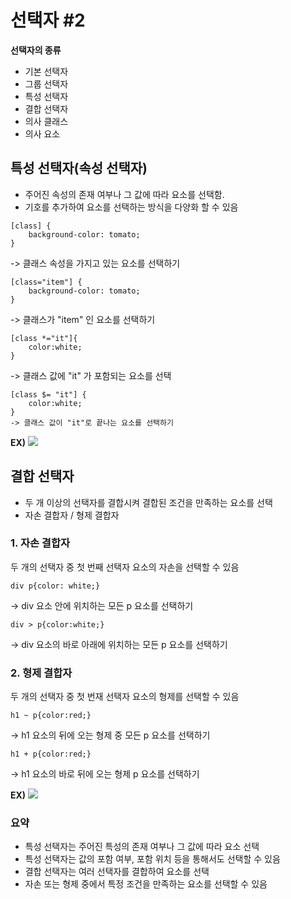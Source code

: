 선택자 #2
===

**선택자의 종류**
- 기본 선택자
- 그룹 선택자
- 특성 선택자
- 결합 선택자
- 의사 클래스
- 의사 요소

특성 선택자(속성 선택자)
---
- 주어진 속성의 존재 여부나 그 값에 따라 요소를 선택함.
- 기호를 추가하여 요소를 선택하는 방식을 다양화 할 수 있음

```
[class] {
    background-color: tomato;
}
```
-> 클래스 속성을 가지고 있는 요소를 선택하기

```
[class="item"] {
    background-color: tomato;
}
```
-> 클래스가 "item" 인 요소를 선택하기

```
[class *="it"]{
    color:white;
}
```
-> 클래스 값에 "it" 가 포함되는 요소를 선택

```
[class $= "it"] {
    color:white;
}
-> 클래스 값이 "it"로 끝나는 요소를 선택하기
```

**EX)**
![](https://img1.daumcdn.net/thumb/R1280x0/?scode=mtistory2&fname=https%3A%2F%2Fblog.kakaocdn.net%2Fdn%2FbLAVyw%2Fbtry7vs9lRm%2FyVfzE4CVPpwWn0QbONVyYk%2Fimg.png)

결합 선택자
---
- 두 개 이상의 선택자를 결합시켜 결합된 조건을 만족하는 요소를 선택
- 자손 결합자 / 형제 결합자

### 1. 자손 결합자
두 개의 선택자 중 첫 번째 선택자 요소의 자손을 선택할 수 있음

```
div p{color: white;}
```
-> div 요소 안에 위치하는 모든 p 요소를 선택하기

```
div > p{color:white;}
```
-> div 요소의 바로 아래에 위치하는 모든 p 요소를 선택하기

### 2. 형제 결합자
두 개의 선택자 중 첫 번재 선택자 요소의 형제를 선택할 수 있음

```
h1 ~ p{color:red;}
```
-> h1 요소의 뒤에 오는 형제 중 모든 p  요소를 선택하기

```
h1 + p{color:red;}
```
-> h1 요소의 바로 뒤에 오는 형제 p 요소를 선택하기

**EX)**
![](https://img1.daumcdn.net/thumb/R1280x0/?scode=mtistory2&fname=https%3A%2F%2Fblog.kakaocdn.net%2Fdn%2FckMnXV%2FbtrzaWvNrLz%2FkWlnXkVv2Om3rvMUVPHJl0%2Fimg.png)

### 요약
- 특성 선택자는 주어진 특성의 존재 여부나 그 값에 따라 요소 선택
- 특성 선택자는 값의 포함 여부, 포함 위치 등을 통해서도 선택할 수 있음
- 결합 선택자는 여러 선택자를 결합하여 요소를 선택
- 자손 또는 형제 중에서 특정 조건을 만족하는 요소를 선택할 수 있음 